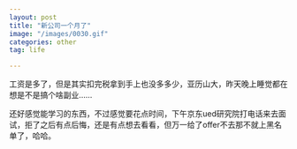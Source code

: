 ```yaml
---
layout: post
title: "新公司一个月了"
image: "/images/0030.gif"
categories: other
tag: life

---
```



工资是多了，但是其实扣完税拿到手上也没多多少，亚历山大，昨天晚上睡觉都在想是不是搞个啥副业……  

还好感觉能学习的东西，不过感觉要花点时间，下午京东ued研究院打电话来去面试，拒了之后有点后悔，还是有点想去看看，但万一给了offer不去那不就上黑名单了，哈哈。

